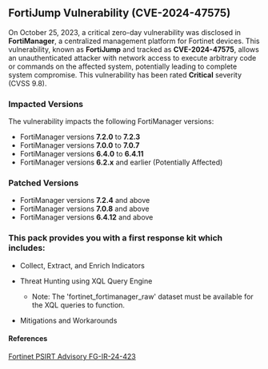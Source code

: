 ## FortiJump Vulnerability (CVE-2024-47575)

On October 25, 2023, a critical zero-day vulnerability was disclosed in **FortiManager**, a centralized management platform for Fortinet devices. This vulnerability, known as **FortiJump** and tracked as **CVE-2024-47575**, allows an unauthenticated attacker with network access to execute arbitrary code or commands on the affected system, potentially leading to complete system compromise. This vulnerability has been rated **Critical** severity (CVSS 9.8).

### Impacted Versions

The vulnerability impacts the following FortiManager versions:

- FortiManager versions **7.2.0** to **7.2.3**
- FortiManager versions **7.0.0** to **7.0.7**
- FortiManager versions **6.4.0** to **6.4.11**
- FortiManager versions **6.2.x** and earlier (Potentially Affected)

### Patched Versions

- FortiManager versions **7.2.4** and above
- FortiManager versions **7.0.8** and above
- FortiManager versions **6.4.12** and above

### This pack provides you with a first response kit which includes:

- Collect, Extract, and Enrich Indicators

- Threat Hunting using XQL Query Engine
   
  - Note: The 'fortinet_fortimanager_raw' dataset must be available for the XQL queries to function.

- Mitigations and Workarounds

#### References

[Fortinet PSIRT Advisory FG-IR-24-423](https://www.fortiguard.com/psirt/FG-IR-24-423)
